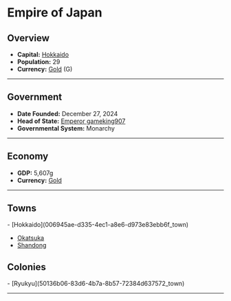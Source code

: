 <!--UNDEDITED FILE, remove this entire line if this file has been edited!-->
# <!--NAME-->Empire of Japan<!--NAME-->

## Overview

- **Capital:** <!--CAPITAL_LINK-->[Hokkaido](006945ae-d335-4ec1-a8e6-d973e83ebb6f_town)<!--CAPITAL_LINK-->
- **Population:** <!--POPULATION-->29<!--POPULATION-->
- **Currency:** <!--CURRENCY_LINK-->[Gold](Gold_currency)<!--CURRENCY_LINK--> (<!--CURRENCY_ABV-->G<!--CURRENCY_ABV-->)

---

## Government

- **Date Founded:** <!--FOUNDED-->December 27, 2024<!--FOUNDED-->
- **Head of State:** <!--LEADER_TITLE_LINK-->[Emperor gameking907](gameking907_user)<!--LEADER_TITLE_LINK-->
- **Governmental System:** <!--GOVERNMENT-->Monarchy<!--GOVERNMENT-->

---

## Economy

- **GDP:** <!--GDP-->5,607g<!--GDP-->
- **Currency:** <!--CURRENCY_LINK-->[Gold](Gold_currency)<!--CURRENCY_LINK-->

---

## Towns

<!--TOWNS-->- [Hokkaido](006945ae-d335-4ec1-a8e6-d973e83ebb6f_town)
- [Okatsuka](cf3d85db-abc9-4381-841b-9769bcd8d2c2_town)
- [Shandong](5efed49e-cc74-4762-aedf-e392c1c697a9_town)<!--TOWNS-->

## Colonies

<!--COLONIES-->- [Ryukyu](50136b06-83d6-4b7a-8b57-72384d637572_town)<!--COLONIES-->

---